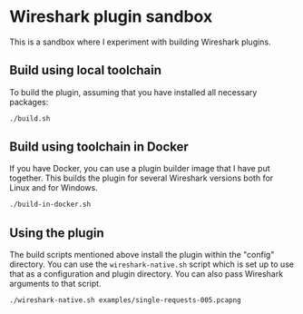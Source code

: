 # Wireshark plugin sandbox

This is a sandbox where I experiment with building Wireshark plugins.

## Build using local toolchain

To build the plugin, assuming that you have installed all necessary packages:

```bash
./build.sh
```

## Build using toolchain in Docker

If you have Docker, you can use a plugin builder image that I have put together.
This builds the plugin for several Wireshark versions both for Linux and for Windows.

```bash
./build-in-docker.sh
```

## Using the plugin

The build scripts mentioned above install the plugin within the "config" directory.
You can use the `wireshark-native.sh` script which is set up to use that as a
configuration and plugin directory. You can also pass Wireshark arguments to
that script.

```bash
./wireshark-native.sh examples/single-requests-005.pcapng
```
